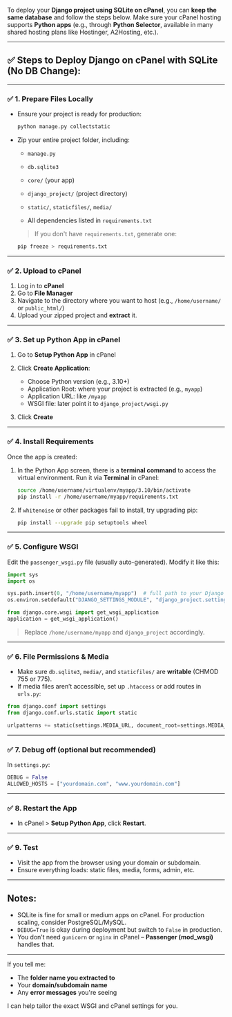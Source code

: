 To deploy your **Django project using SQLite on cPanel**, you can **keep the same database** and follow the steps below. Make sure your cPanel hosting supports **Python apps** (e.g., through **Python Selector**, available in many shared hosting plans like Hostinger, A2Hosting, etc.).

---

## ✅ Steps to Deploy Django on cPanel with SQLite (No DB Change):

---

### ✅ 1. Prepare Files Locally

* Ensure your project is ready for production:

  ```bash
  python manage.py collectstatic
  ```
* Zip your entire project folder, including:

  * `manage.py`

  * `db.sqlite3`

  * `core/` (your app)

  * `django_project/` (project directory)

  * `static/`, `staticfiles/`, `media/`

  * All dependencies listed in `requirements.txt`

  > If you don't have `requirements.txt`, generate one:

  ```bash
  pip freeze > requirements.txt
  ```

---

### ✅ 2. Upload to cPanel

1. Log in to **cPanel**
2. Go to **File Manager**
3. Navigate to the directory where you want to host (e.g., `/home/username/` or `public_html/`)
4. Upload your zipped project and **extract** it.

---

### ✅ 3. Set up Python App in cPanel

1. Go to **Setup Python App** in cPanel

2. Click **Create Application**:

   * Choose Python version (e.g., 3.10+)
   * Application Root: where your project is extracted (e.g., `myapp`)
   * Application URL: like `/myapp`
   * WSGI file: later point it to `django_project/wsgi.py`

3. Click **Create**

---

### ✅ 4. Install Requirements

Once the app is created:

1. In the Python App screen, there is a **terminal command** to access the virtual environment. Run it via **Terminal** in cPanel:

   ```bash
   source /home/username/virtualenv/myapp/3.10/bin/activate
   pip install -r /home/username/myapp/requirements.txt
   ```

2. If `whitenoise` or other packages fail to install, try upgrading pip:

   ```bash
   pip install --upgrade pip setuptools wheel
   ```

---

### ✅ 5. Configure WSGI

Edit the `passenger_wsgi.py` file (usually auto-generated). Modify it like this:

```python
import sys
import os

sys.path.insert(0, "/home/username/myapp")  # full path to your Django project
os.environ.setdefault("DJANGO_SETTINGS_MODULE", "django_project.settings")

from django.core.wsgi import get_wsgi_application
application = get_wsgi_application()
```

> Replace `/home/username/myapp` and `django_project` accordingly.

---

### ✅ 6. File Permissions & Media

* Make sure `db.sqlite3`, `media/`, and `staticfiles/` are **writable** (CHMOD 755 or 775).
* If media files aren’t accessible, set up `.htaccess` or add routes in `urls.py`:

```python
from django.conf import settings
from django.conf.urls.static import static

urlpatterns += static(settings.MEDIA_URL, document_root=settings.MEDIA_ROOT)
```

---

### ✅ 7. Debug off (optional but recommended)

In `settings.py`:

```python
DEBUG = False
ALLOWED_HOSTS = ["yourdomain.com", "www.yourdomain.com"]
```

---

### ✅ 8. Restart the App

* In cPanel > **Setup Python App**, click **Restart**.

---

### ✅ 9. Test

* Visit the app from the browser using your domain or subdomain.
* Ensure everything loads: static files, media, forms, admin, etc.

---

## Notes:

* SQLite is fine for small or medium apps on cPanel. For production scaling, consider PostgreSQL/MySQL.
* `DEBUG=True` is okay during deployment but switch to `False` in production.
* You don’t need `gunicorn` or `nginx` in cPanel – **Passenger (mod\_wsgi)** handles that.

---

If you tell me:

* The **folder name you extracted to**
* Your **domain/subdomain name**
* Any **error messages** you're seeing

I can help tailor the exact WSGI and cPanel settings for you.
